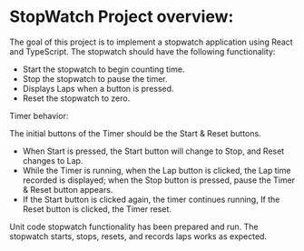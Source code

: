 # StopWatch Project overview:
The goal of this project is to implement a stopwatch application using React and TypeScript. The stopwatch should have the following functionality:

- Start the stopwatch to begin counting time.
- Stop the stopwatch to pause the timer.
- Displays Laps when a button is pressed.
- Reset the stopwatch to zero.

Timer behavior:

The initial buttons of the Timer should be the Start & Reset buttons.
- When Start is pressed, the Start button will change to Stop, and Reset changes to Lap.
- While the Timer is running, when the Lap button is clicked, the Lap time recorded is displayed; when the Stop button is pressed, pause the Timer & Reset button appears.
- If the Start button is clicked again, the timer continues running, If the Reset button is clicked, the Timer reset.

Unit code stopwatch functionality has been prepared and run. The stopwatch starts, stops, resets, and records laps works as expected.

